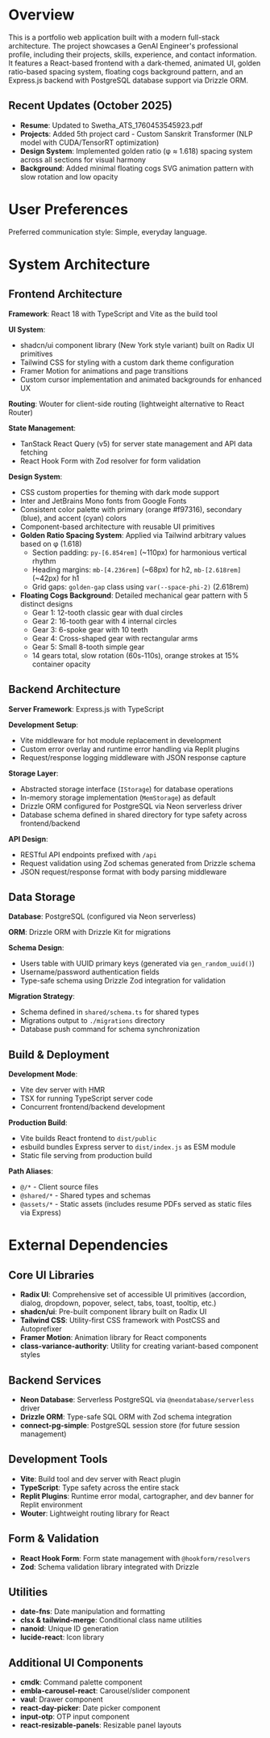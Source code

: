 # Overview

This is a portfolio web application built with a modern full-stack architecture. The project showcases a GenAI Engineer's professional profile, including their projects, skills, experience, and contact information. It features a React-based frontend with a dark-themed, animated UI, golden ratio-based spacing system, floating cogs background pattern, and an Express.js backend with PostgreSQL database support via Drizzle ORM.

## Recent Updates (October 2025)
- **Resume**: Updated to Swetha_ATS_1760453545923.pdf
- **Projects**: Added 5th project card - Custom Sanskrit Transformer (NLP model with CUDA/TensorRT optimization)
- **Design System**: Implemented golden ratio (φ ≈ 1.618) spacing system across all sections for visual harmony
- **Background**: Added minimal floating cogs SVG animation pattern with slow rotation and low opacity

# User Preferences

Preferred communication style: Simple, everyday language.

# System Architecture

## Frontend Architecture

**Framework**: React 18 with TypeScript and Vite as the build tool

**UI System**: 
- shadcn/ui component library (New York style variant) built on Radix UI primitives
- Tailwind CSS for styling with a custom dark theme configuration
- Framer Motion for animations and page transitions
- Custom cursor implementation and animated backgrounds for enhanced UX

**Routing**: Wouter for client-side routing (lightweight alternative to React Router)

**State Management**: 
- TanStack React Query (v5) for server state management and API data fetching
- React Hook Form with Zod resolver for form validation

**Design System**:
- CSS custom properties for theming with dark mode support
- Inter and JetBrains Mono fonts from Google Fonts
- Consistent color palette with primary (orange #f97316), secondary (blue), and accent (cyan) colors
- Component-based architecture with reusable UI primitives
- **Golden Ratio Spacing System**: Applied via Tailwind arbitrary values based on φ (1.618)
  - Section padding: `py-[6.854rem]` (~110px) for harmonious vertical rhythm
  - Heading margins: `mb-[4.236rem]` (~68px) for h2, `mb-[2.618rem]` (~42px) for h1
  - Grid gaps: `golden-gap` class using `var(--space-phi-2)` (2.618rem)
- **Floating Cogs Background**: Detailed mechanical gear pattern with 5 distinct designs
  - Gear 1: 12-tooth classic gear with dual circles
  - Gear 2: 16-tooth gear with 4 internal circles
  - Gear 3: 6-spoke gear with 10 teeth
  - Gear 4: Cross-shaped gear with rectangular arms
  - Gear 5: Small 8-tooth simple gear
  - 14 gears total, slow rotation (60s-110s), orange strokes at 15% container opacity

## Backend Architecture

**Server Framework**: Express.js with TypeScript

**Development Setup**:
- Vite middleware for hot module replacement in development
- Custom error overlay and runtime error handling via Replit plugins
- Request/response logging middleware with JSON response capture

**Storage Layer**:
- Abstracted storage interface (`IStorage`) for database operations
- In-memory storage implementation (`MemStorage`) as default
- Drizzle ORM configured for PostgreSQL via Neon serverless driver
- Database schema defined in shared directory for type safety across frontend/backend

**API Design**:
- RESTful API endpoints prefixed with `/api`
- Request validation using Zod schemas generated from Drizzle schema
- JSON request/response format with body parsing middleware

## Data Storage

**Database**: PostgreSQL (configured via Neon serverless)

**ORM**: Drizzle ORM with Drizzle Kit for migrations

**Schema Design**:
- Users table with UUID primary keys (generated via `gen_random_uuid()`)
- Username/password authentication fields
- Type-safe schema using Drizzle Zod integration for validation

**Migration Strategy**:
- Schema defined in `shared/schema.ts` for shared types
- Migrations output to `./migrations` directory
- Database push command for schema synchronization

## Build & Deployment

**Development Mode**:
- Vite dev server with HMR
- TSX for running TypeScript server code
- Concurrent frontend/backend development

**Production Build**:
- Vite builds React frontend to `dist/public`
- esbuild bundles Express server to `dist/index.js` as ESM module
- Static file serving from production build

**Path Aliases**:
- `@/*` - Client source files
- `@shared/*` - Shared types and schemas
- `@assets/*` - Static assets (includes resume PDFs served as static files via Express)

# External Dependencies

## Core UI Libraries
- **Radix UI**: Comprehensive set of accessible UI primitives (accordion, dialog, dropdown, popover, select, tabs, toast, tooltip, etc.)
- **shadcn/ui**: Pre-built component library built on Radix UI
- **Tailwind CSS**: Utility-first CSS framework with PostCSS and Autoprefixer
- **Framer Motion**: Animation library for React components
- **class-variance-authority**: Utility for creating variant-based component styles

## Backend Services
- **Neon Database**: Serverless PostgreSQL via `@neondatabase/serverless` driver
- **Drizzle ORM**: Type-safe SQL ORM with Zod schema integration
- **connect-pg-simple**: PostgreSQL session store (for future session management)

## Development Tools
- **Vite**: Build tool and dev server with React plugin
- **TypeScript**: Type safety across the entire stack
- **Replit Plugins**: Runtime error modal, cartographer, and dev banner for Replit environment
- **Wouter**: Lightweight routing library for React

## Form & Validation
- **React Hook Form**: Form state management with `@hookform/resolvers`
- **Zod**: Schema validation library integrated with Drizzle

## Utilities
- **date-fns**: Date manipulation and formatting
- **clsx & tailwind-merge**: Conditional class name utilities
- **nanoid**: Unique ID generation
- **lucide-react**: Icon library

## Additional UI Components
- **cmdk**: Command palette component
- **embla-carousel-react**: Carousel/slider component
- **vaul**: Drawer component
- **react-day-picker**: Date picker component
- **input-otp**: OTP input component
- **react-resizable-panels**: Resizable panel layouts